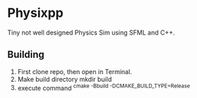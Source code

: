 # Physixpp
Tiny not well designed Physics Sim using SFML and C++.
## Building
1. First clone repo, then open in Terminal. 
2. Make build directory mkdir build
3. execute command 
<sup>cmake -Bbuild -DCMAKE_BUILD_TYPE=Release</sup>

